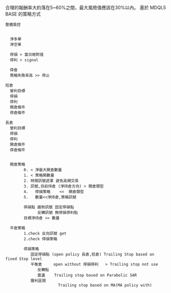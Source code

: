 合理的報酬率大約落在5~60%之間，最大風險值應該在30%以內。
基於 MDQL5 BASE 的策略方式

    整體風控
      
      
      淨多單
      淨空單
      
      停損 > 當日絕對值
      停利 > signal 
       
      停倉
      策略失敗率高 >> 停止
    
    短倉
      營利目標
      停損
      停利
      開倉條件
      停倉條件
      
    長倉
      營利目標
      停損
      停利
      開倉條件
      停倉條件
      
      
      開倉策略
            0. < 淨最大開倉數量
            1. < 策略開數量
            2. 時間訊號遮罩 避免高頻交易
            3. 訊號,目前持倉 (淨持倉方向) > 開倉類型
            4.   停損策略    <<  開倉類型
            5.   數量<<淨持倉,策略訊號
               
            停損點 趨勢訊號 固定停損點
                  反轉訊號 無停損停利點
            目標淨持倉 >> 數量
                       
      平倉策略
            1.check 反向訊號 get
            2.check 停損策略 
            
            停損策略
               固定停損點 (open policy 長倉,短倉) Trailing Stop based on fixed Stop level
               平衡倉     open without 停損停利   > Trailing stop not use
                  反轉點
                  震盪    Trailing stop based on Parabolic SAR
               獲利區間       
                           Trailing stop based on MA(MA policy with)
         
      
        
